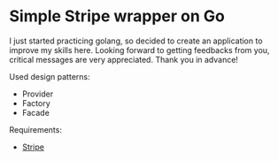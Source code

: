 # Simple Stripe wrapper on Go

I just started practicing golang, so decided to create an application to improve my skills here. Looking forward to getting feedbacks from you, critical messages are very appreciated. Thank you in advance!

Used design patterns:

 - Provider
 - Factory
 - Facade

Requirements:

  - [Stripe](https://github.com/stripe/stripe-go)
